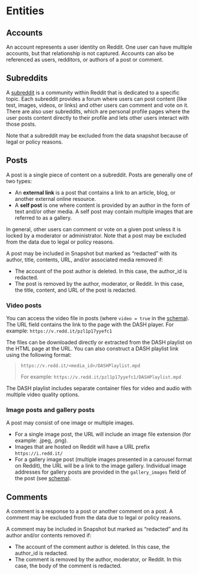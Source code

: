 # Entities

## Accounts

An account represents a user identity on Reddit. One user can have multiple accounts, but that relationship is not captured. Accounts can also be referenced as users, redditors, or authors of a post or comment.

## Subreddits

A [subreddit](https://support.reddithelp.com/hc/en-us/articles/204533569-What-are-communities-or-subreddits) is a community within Reddit that is dedicated to a specific topic. Each subreddit provides a forum where users can post content (like test, images, videos, or links) and other users can comment and vote on it. There are also user subreddits, which are personal profile pages where the user posts content directly to their profile and lets other users interact with those posts.

Note that a subreddit may be excluded from the data snapshot because of legal or policy reasons.

## Posts

A post is a single piece of content on a subreddit. Posts are generally one of two types:

- An **external link** is a post that contains a link to an article, blog, or another external online resource.
- A **self post** is one where content is provided by an author in the form of text and/or other media. A self post may contain multiple images that are referred to as a gallery.

In general, other users can comment or vote on a given post unless it is locked by a moderator or administrator. Note that a post may be excluded from the data due to legal or policy reasons.

A post may be included in Snapshot but marked as “redacted” with its author, title, contents, URL, and/or associated media removed if:

- The account of the post author is deleted. In this case, the author_id is redacted.
- The post is removed by the author, moderator, or Reddit. In this case, the title, content, and URL of the post is redacted.

### Video posts

You can access the video file in posts (where `video = true` in the [schema](schemas.md#posts)). The URL field contains the link to the page with the DASH player. For example: `https://v.redd.it/pzl1p17yyefc1`

The files can be downloaded directly or extracted from the DASH playlist on the HTML page at the URL. You can also construct a DASH playlist link using the following format:

> `https://v.redd.it/<media_id>/DASHPlaylist.mpd`
>
> For example: `https://v.redd.it/pzl1p17yyefc1/DASHPlaylist.mpd`

The DASH playlist includes separate container files for video and audio with multiple video quality options.

### Image posts and gallery posts

A post may consist of one image or multiple images.

- For a single image post, the URL will include an image file extension (for example: .jpeg, .png).
- Images that are hosted on Reddit will have a URL prefix `https://i.redd.it/`
- For a gallery image post (multiple images presented in a carousel format on Reddit), the URL will be a link to the image gallery. Individual image addresses for gallery posts are provided in the `gallery_images` field of the post (see [schema](schemas.md#posts)).

## Comments

A comment is a response to a post or another comment on a post. A comment may be excluded from the data due to legal or policy reasons.

A comment may be included in Snapshot but marked as “redacted” and its author and/or contents removed if:

- The account of the comment author is deleted. In this case, the author_id is redacted.
- The comment is removed by the author, moderator, or Reddit. In this case, the body of the comment is redacted.
